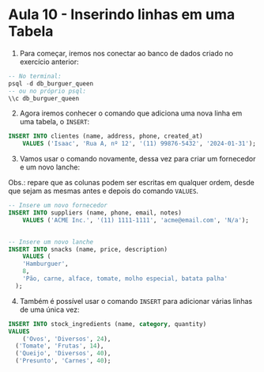 # Aula 10 - Inserindo linhas em uma Tabela
1. Para começar, iremos nos conectar ao banco de dados criado no exercício anterior:

```sql
-- No terminal:
psql -d db_burguer_queen
-- ou no próprio psql:
\\c db_burguer_queen
```

2. Agora iremos conhecer o comando que adiciona uma nova linha em uma tabela, o `INSERT`:

```sql
INSERT INTO clientes (name, address, phone, created_at) 
	VALUES ('Isaac', 'Rua A, nº 12', '(11) 99876-5432', '2024-01-31');
```

3. Vamos usar o comando novamente, dessa vez para criar um fornecedor e um novo lanche:

Obs.: repare que as colunas podem ser escritas em qualquer ordem, desde que sejam as mesmas antes e depois do comando `VALUES`.

```sql
-- Insere um novo fornecedor
INSERT INTO suppliers (name, phone, email, notes)
	VALUES ('ACME Inc.', '(11) 1111-1111', 'acme@email.com', 'N/a');

	
-- Insere um novo lanche 
INSERT INTO snacks (name, price, description) 
	VALUES (
    'Hamburguer',
    8,
    'Pão, carne, alface, tomate, molho especial, batata palha'
  );
```

4. Também é possível usar o comando `INSERT` para adicionar várias linhas de uma única vez:

```sql
INSERT INTO stock_ingredients (name, category, quantity)
VALUES
	('Ovos', 'Diversos', 24),
  ('Tomate', 'Frutas', 14),
  ('Queijo', 'Diversos', 40),
  ('Presunto', 'Carnes', 40);
```
